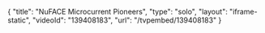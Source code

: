 {
    "title": "NuFACE Microcurrent Pioneers",
    "type": "solo",
    "layout": "iframe-static",
    "videoId": "139408183",
    "url": "\/tvpembed\/139408183"
}